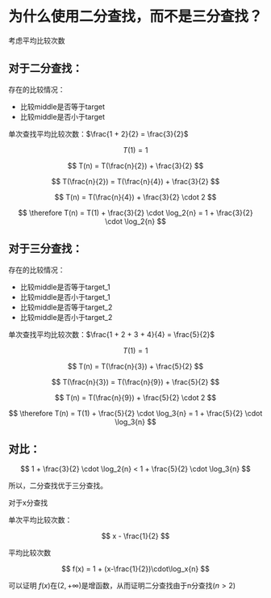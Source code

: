 # 为什么使用二分查找，而不是三分查找？

考虑平均比较次数

## 对于二分查找：

存在的比较情况：

- 比较middle是否等于target
- 比较middle是否小于target

单次查找平均比较次数：$\frac{1 + 2}{2} = \frac{3}{2}$

$$
T(1) = 1 
$$

$$
  T(n) = T(\frac{n}{2}) + \frac{3}{2}
$$

$$
  T(\frac{n}{2}) = T(\frac{n}{4}) + \frac{3}{2}
$$

$$
T(n) = T(\frac{n}{4}) + \frac{3}{2} \cdot 2
$$

$$
\therefore T(n) = T(1) + \frac{3}{2} \cdot \log_2{n} = 1 + \frac{3}{2} \cdot \log_2{n}
$$

## 对于三分查找：

存在的比较情况：

- 比较middle是否等于target_1
- 比较middle是否小于target_1
- 比较middle是否等于target_2
- 比较middle是否小于target_2

单次查找平均比较次数：$\frac{1 + 2 + 3 + 4}{4} = \frac{5}{2}$

$$
T(1) = 1 
$$

$$
  T(n) = T(\frac{n}{3}) + \frac{5}{2}
$$

$$
  T(\frac{n}{3}) = T(\frac{n}{9}) + \frac{5}{2}
$$

$$
T(n) = T(\frac{n}{9}) + \frac{5}{2} \cdot 2
$$

$$
\therefore T(n) = T(1) + \frac{5}{2} \cdot \log_3{n} = 1 + \frac{5}{2} \cdot \log_3{n}
$$

## 对比：

$$
 1 + \frac{3}{2} \cdot \log_2{n} < 1 + \frac{5}{2} \cdot \log_3{n}
$$

所以，二分查找优于三分查找。

对于x分查找

单次平均比较次数：

$$
x - \frac{1}{2}
$$

平均比较次数

$$
f(x) = 1 + (x-\frac{1}{2})\cdot\log_x{n}
$$

可以证明 $f(x)$在$(2,+\infty)$是增函数，从而证明二分查找由于n分查找$(n > 2)$